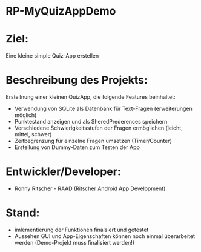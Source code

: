 # RP-MyQuizAppDemo


# Ziel: 
Eine kleine simple Quiz-App erstellen

# Beschreibung des Projekts:
Erstellnung einer kleinen QuizApp, die folgende Features beinhaltet:

- Verwendung von SQLite als Datenbank für Text-Fragen (erweiterungen möglich)
- Punktestand anzeigen und als SheredPrederences speichern
- Verschiedene Schwierigkeitsstufen der Fragen ermöglichen (leicht, mittel, schwer)
- Zeitbegrenzung für einzelne Fragen umsetzen (Timer/Counter)
- Erstellung von Dummy-Daten zum Testen der App

# Entwickler/Developer:
- Ronny Ritscher - RAAD (Ritscher Android App Development)

# Stand:
- imlementierung der Funktionen finalsiert und getestet
- Aussehen GUI und App-Eigenschaften können noch einmal überarbeitet werden
(Demo-Projekt muss finalisiert werden!)




